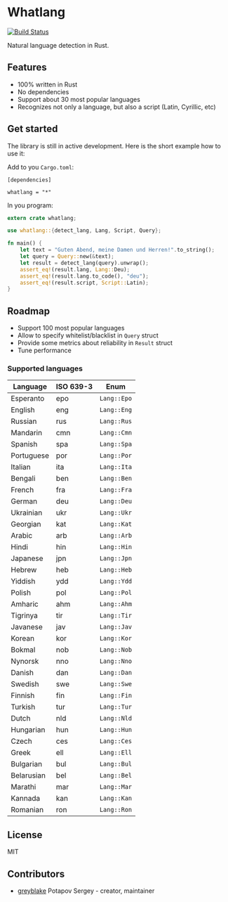 # Whatlang

[![Build Status](https://travis-ci.org/greyblake/whatlang-rs.svg?branch=master)](https://travis-ci.org/greyblake/whatlang-rs)

Natural language detection in Rust.

## Features
* 100% written in Rust
* No dependencies
* Support about 30 most popular languages
* Recognizes not only a language, but also a script (Latin, Cyrillic, etc)

## Get started

The library is still in active development. Here is the short example how to use it:

Add to you `Cargo.toml`:
```
[dependencies]

whatlang = "*"
```

In you program:

```rust
extern crate whatlang;

use whatlang::{detect_lang, Lang, Script, Query};

fn main() {
    let text = "Guten Abend, meine Damen und Herren!".to_string();
    let query = Query::new(&text);
    let result = detect_lang(query).unwrap();
    assert_eq!(result.lang, Lang::Deu);
    assert_eq!(result.lang.to_code(), "deu");
    assert_eq!(result.script, Script::Latin);
}
```

## Roadmap

* Support 100 most popular languages
* Allow to specify whitelist/blacklist in `Query` struct
* Provide some metrics about reliability in `Result` struct
* Tune performance

### Supported languages

| Language   | ISO 639-3 | Enum        |
| ---------- | --------- | ----------- |
| Esperanto  | epo       | `Lang::Epo` |
| English    | eng       | `Lang::Eng` |
| Russian    | rus       | `Lang::Rus` |
| Mandarin   | cmn       | `Lang::Cmn` |
| Spanish    | spa       | `Lang::Spa` |
| Portuguese | por       | `Lang::Por` |
| Italian    | ita       | `Lang::Ita` |
| Bengali    | ben       | `Lang::Ben` |
| French     | fra       | `Lang::Fra` |
| German     | deu       | `Lang::Deu` |
| Ukrainian  | ukr       | `Lang::Ukr` |
| Georgian   | kat       | `Lang::Kat` |
| Arabic     | arb       | `Lang::Arb` |
| Hindi      | hin       | `Lang::Hin` |
| Japanese   | jpn       | `Lang::Jpn` |
| Hebrew     | heb       | `Lang::Heb` |
| Yiddish    | ydd       | `Lang::Ydd` |
| Polish     | pol       | `Lang::Pol` |
| Amharic    | ahm       | `Lang::Ahm` |
| Tigrinya   | tir       | `Lang::Tir` |
| Javanese   | jav       | `Lang::Jav` |
| Korean     | kor       | `Lang::Kor` |
| Bokmal     | nob       | `Lang::Nob` |
| Nynorsk    | nno       | `Lang::Nno` |
| Danish     | dan       | `Lang::Dan` |
| Swedish    | swe       | `Lang::Swe` |
| Finnish    | fin       | `Lang::Fin` |
| Turkish    | tur       | `Lang::Tur` |
| Dutch      | nld       | `Lang::Nld` |
| Hungarian  | hun       | `Lang::Hun` |
| Czech      | ces       | `Lang::Ces` |
| Greek      | ell       | `Lang::Ell` |
| Bulgarian  | bul       | `Lang::Bul` |
| Belarusian | bel       | `Lang::Bel` |
| Marathi    | mar       | `Lang::Mar` |
| Kannada    | kan       | `Lang::Kan` |
| Romanian   | ron       | `Lang::Ron` |

## License

MIT

## Contributors

- [greyblake](https://github.com/greyblake) Potapov Sergey - creator, maintainer
